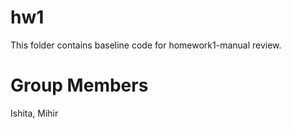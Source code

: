 # hw1

This folder contains baseline code for homework1-manual review.

# Group Members
Ishita, Mihir
